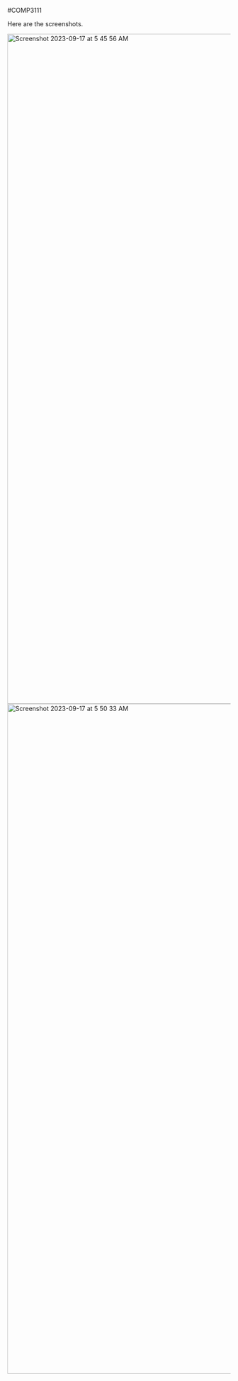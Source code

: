 #COMP3111

Here are the screenshots.

<img width="1512" alt="Screenshot 2023-09-17 at 5 45 56 AM" src="https://github.com/hkimbd44/Comp3111Ex/assets/145228707/019a375b-70de-464d-b1b4-5f1824dbfdd0">
<img width="1512" alt="Screenshot 2023-09-17 at 5 50 33 AM" src="https://github.com/hkimbd44/Comp3111Ex/assets/145228707/9fff3d20-ae56-4dd9-8447-18d9dfb89f84">
